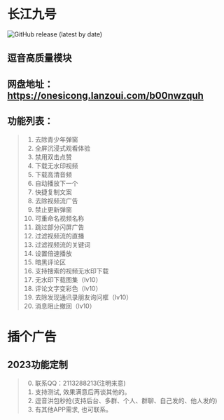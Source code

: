 # 长江九号
<img alt="GitHub release (latest by date)" src="https://img.shields.io/github/v/release/Xposed-Modules-Repo/com.hello.demo">

## 逗音高质量模块
## 网盘地址：https://onesicong.lanzoui.com/b00nwzquh
## 功能列表：
> 1. 去除青少年弹窗
> 2. 全屏沉浸式观看体验
> 3. 禁用双击点赞
> 4. 下载无水印视频
> 5. 下载高清音频
> 6. 自动播放下一个
> 7. 快捷复制文案
> 8. 去除视频流广告
> 9. 禁止更新弹窗
> 10. 可重命名视频名称
> 11. 跳过部分闪屏广告
> 12. 过滤视频流的直播
> 13. 过滤视频流的关键词
> 14. 设置倍速播放
> 15. 暗黑评论区
> 16. 支持搜索的视频无水印下载
> 17. 无水印下载图集（lv10）
> 18. 评论文字变彩色（lv10）
> 19. 去除发现通讯录朋友询问框（lv10）
> 20. 消息阻止撤回（lv10）

# 插个广告
## 2023功能定制
> 0. 联系QQ：2113288213(注明来意)
> 1. 支持测试, 效果满意后再谈其他的。
> 2. 逗音洪包秒抢(支持后台、多群、个人、群聊、自己发的、他人发的)
> 3. 有其他APP需求, 也可联系。